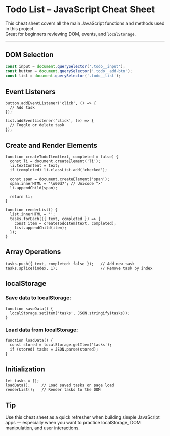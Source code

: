 # Todo List – JavaScript Cheat Sheet

This cheat sheet covers all the main JavaScript functions and methods used in this project.  
Great for beginners reviewing DOM, events, and `localStorage`.

---

## DOM Selection

```js
const input = document.querySelector('.todo__input');
const button = document.querySelector('.todo__add-btn');
const list = document.querySelector('.todo__list');
```

##  Event Listeners

```
button.addEventListener('click', () => {
  // Add task
});

list.addEventListener('click', (e) => {
  // Toggle or delete task
});
```

## Create and Render Elements

```
function createTodoItem(text, completed = false) {
  const li = document.createElement('li');
  li.textContent = text;
  if (completed) li.classList.add('checked');

  const span = document.createElement('span');
  span.innerHTML = '\u00d7'; // Unicode "×"
  li.appendChild(span);

  return li;
}

function renderList() {
  list.innerHTML = '';
  tasks.forEach(({ text, completed }) => {
    const item = createTodoItem(text, completed);
    list.appendChild(item);
  });
}
```

## Array Operations

```
tasks.push({ text, completed: false });   // Add new task
tasks.splice(index, 1);                   // Remove task by index
```

## localStorage

### Save data to localStorage:
```
function saveData() {
  localStorage.setItem('tasks', JSON.stringify(tasks));
}
```

### Load data from localStorage:

```
function loadData() {
  const stored = localStorage.getItem('tasks');
  if (stored) tasks = JSON.parse(stored);
}
```

##  Initialization

```
let tasks = [];
loadData();     // Load saved tasks on page load
renderList();   // Render tasks to the DOM
```

## Tip

Use this cheat sheet as a quick refresher when building simple JavaScript apps — especially when you want to practice localStorage, DOM manipulation, and user interactions.